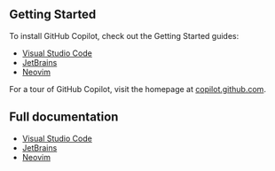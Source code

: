## Getting Started

To install GitHub Copilot, check out the Getting Started guides:
- [Visual Studio Code](visualstudiocode/gettingstarted.md#getting-started-with-github-copilot-in-visual-studio-code)
- [JetBrains](jetbrains/gettingstarted.md#getting-started-with-github-copilot-in-jetbrains)
- [Neovim](https://github.com/github/copilot.vim#getting-started)

For a tour of GitHub Copilot, visit the homepage at [copilot.github.com](https://copilot.github.com).

## Full documentation

- [Visual Studio Code](visualstudiocode)
- [JetBrains](jetbrains)
- [Neovim](https://github.com/github/copilot.vim/blob/release/doc/copilot.txt)
